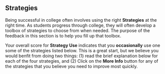 ## Strategies

Being successful in college often involves using the right **Strategies** at the right time. As students progress through college, they will often develop a toolbox of strategies to choose from when needed. The purpose of the feedback in this section is to help you fill up that toolbox.

Your overall score for **Strategy Use** indicates that you **occasionally** use one some of the strategies listed below. This is a great start, but we believe you would benfit from doing two things: (1) read the brief explanation below for each of the four strategies, and (2) Click on the **More Info** button for any of the strategies that you believe you need to improve most quickly.





